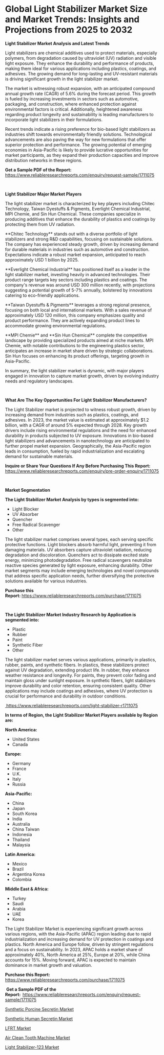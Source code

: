 <p><h1>Global Light Stabilizer Market Size and Market Trends: Insights and Projections from 2025 to 2032</h1></p><p><strong>Light Stabilizer Market Analysis and Latest Trends</strong></p>
<p><p>Light stabilizers are chemical additives used to protect materials, especially polymers, from degradation caused by ultraviolet (UV) radiation and visible light exposure. They enhance the durability and performance of products, making them ideal for various applications including plastics, coatings, and adhesives. The growing demand for long-lasting and UV-resistant materials is driving significant growth in the light stabilizer market.</p><p>The market is witnessing robust expansion, with an anticipated compound annual growth rate (CAGR) of 5.6% during the forecast period. This growth is fueled by increasing investments in sectors such as automotive, packaging, and construction, where enhanced protection against environmental factors is critical. Additionally, heightened awareness regarding product longevity and sustainability is leading manufacturers to incorporate light stabilizers in their formulations.</p><p>Recent trends indicate a rising preference for bio-based light stabilizers as industries shift towards environmentally friendly solutions. Technological advancements are also paving the way for new formulations that offer superior protection and performance. The growing potential of emerging economies in Asia-Pacific is likely to provide lucrative opportunities for market participants, as they expand their production capacities and improve distribution networks in these regions.</p></p>
<p><strong>Get a Sample PDF of the Report:&nbsp;</strong> <a href="https://www.reliableresearchreports.com/enquiry/request-sample/1711075?utm_campaign=34&utm_medium=2&utm_source=Github&utm_content=ia&utm_term=10012025&utm_id=light-stabilizer">https://www.reliableresearchreports.com/enquiry/request-sample/1711075</a></p>
<p>&nbsp;</p>
<p><strong>Light Stabilizer Major Market Players</strong></p>
<p><p>The light stabilizer market is characterized by key players including Chitec Technology, Taiwan Dyestuffs & Pigments, Everlight Chemical Industrial, MPI Chemie, and Sin Hun Chemical. These companies specialize in producing additives that enhance the durability of plastics and coatings by protecting them from UV radiation.</p><p>**Chitec Technology** stands out with a diverse portfolio of light stabilizers and strong R&D capabilities, focusing on sustainable solutions. The company has experienced steady growth, driven by increasing demand for durable materials in industries such as automotive and construction. Expectations indicate a robust market expansion, anticipated to reach approximately USD 1 billion by 2025.</p><p>**Everlight Chemical Industrial** has positioned itself as a leader in the light stabilizer market, investing heavily in advanced technologies. Their product range targets key sectors including plastics and coatings. The company's revenue was around USD 300 million recently, with projections suggesting a potential growth of 5-7% annually, bolstered by innovations catering to eco-friendly applications.</p><p>**Taiwan Dyestuffs & Pigments** leverages a strong regional presence, focusing on both local and international markets. With a sales revenue of approximately USD 120 million, this company emphasizes quality and product performance. They are actively expanding product lines to accommodate growing environmental regulations.</p><p>**MPI Chemie** and **Sin Hun Chemical** complete the competitive landscape by providing specialized products aimed at niche markets. MPI Chemie, with notable contributions to the engineering plastics sector, anticipates an increase in market share driven by strategic collaborations. Sin Hun focuses on enhancing its product offerings, targeting growth in Asia-Pacific.</p><p>In summary, the light stabilizer market is dynamic, with major players engaged in innovation to capture market growth, driven by evolving industry needs and regulatory landscapes.</p></p>
<p>&nbsp;</p>
<p><strong>What Are The Key Opportunities For Light Stabilizer Manufacturers?</strong></p>
<p><p>The Light Stabilizer market is projected to witness robust growth, driven by increasing demand from industries such as plastics, coatings, and adhesives. In 2023, the market value is estimated at approximately $1.2 billion, with a CAGR of around 5% expected through 2028. Key growth drivers include rising environmental regulations and the need for enhanced durability in products subjected to UV exposure. Innovations in bio-based light stabilizers and advancements in nanotechnology are anticipated to further propel market expansion. Geographically, the Asia-Pacific region leads in consumption, fueled by rapid industrialization and escalating demand for sustainable materials.</p></p>
<p><strong>Inquire or Share Your Questions If Any Before Purchasing This Report:</strong> <a href="https://www.reliableresearchreports.com/enquiry/pre-order-enquiry/1711075?utm_campaign=34&utm_medium=2&utm_source=Github&utm_content=ia&utm_term=10012025&utm_id=light-stabilizer">https://www.reliableresearchreports.com/enquiry/pre-order-enquiry/1711075</a></p>
<p>&nbsp;</p>
<p><strong>Market Segmentation</strong></p>
<p><strong>The Light Stabilizer Market Analysis by types is segmented into:</strong></p>
<p><ul><li>Light Blocker</li><li>UV Absorber</li><li>Quencher</li><li>Free Radical Scavenger</li><li>Other</li></ul></p>
<p><p>The light stabilizer market comprises several types, each serving specific protective functions. Light blockers absorb harmful light, preventing it from damaging materials. UV absorbers capture ultraviolet radiation, reducing degradation and discoloration. Quenchers act to dissipate excited state energy, minimizing photodegradation. Free radical scavengers neutralize reactive species generated by light exposure, enhancing durability. Other market segments may include emerging technologies and novel compounds that address specific application needs, further diversifying the protective solutions available for various industries.</p></p>
<p><strong>Purchase this Report:&nbsp;</strong><a href="https://www.reliableresearchreports.com/purchase/1711075?utm_campaign=34&utm_medium=2&utm_source=Github&utm_content=ia&utm_term=10012025&utm_id=light-stabilizer">https://www.reliableresearchreports.com/purchase/1711075</a></p>
<p>&nbsp;</p>
<p><strong>The Light Stabilizer Market Industry Research by Application is segmented into:</strong></p>
<p><ul><li>Plastic</li><li>Rubber</li><li>Paint</li><li>Synthetic Fiber</li><li>Other</li></ul></p>
<p><p>The light stabilizer market serves various applications, primarily in plastics, rubber, paints, and synthetic fibers. In plastics, these stabilizers protect against UV degradation, extending product life. In rubber, they enhance weather resistance and longevity. For paints, they prevent color fading and maintain gloss under sunlight exposure. In synthetic fibers, light stabilizers improve durability and color retention, ensuring consistent quality. Other applications may include coatings and adhesives, where UV protection is crucial for performance and durability in outdoor conditions.</p></p>
<p><a href="https://www.reliableresearchreports.com/light-stabilizer-r1711075?utm_campaign=34&utm_medium=2&utm_source=Github&utm_content=ia&utm_term=10012025&utm_id=light-stabilizer">&nbsp;https://www.reliableresearchreports.com/light-stabilizer-r1711075</a></p>
<p><strong>In terms of Region, the Light Stabilizer Market Players available by Region are:</strong></p>
<p>
    <p> <strong> North America: </strong>
        <ul>
            <li>United States</li>
            <li>Canada</li>
        </ul>
        </p> 
    <p> <strong> Europe: </strong>
        <ul>
            <li>Germany</li>
            <li>France</li>
            <li>U.K.</li>
            <li>Italy</li>
            <li>Russia</li>
        </ul>
        </p> 
    <p> <strong> Asia-Pacific: </strong>
        <ul>
            <li>China</li>
            <li>Japan</li>
            <li>South Korea</li>
            <li>India</li>
            <li>Australia</li>
            <li>China Taiwan</li>
            <li>Indonesia</li>
            <li>Thailand</li>
            <li>Malaysia</li>
        </ul>
        </p> 
    <p> <strong> Latin America: </strong>
        <ul>
            <li>Mexico</li>
            <li>Brazil</li>
            <li>Argentina Korea</li>
            <li>Colombia</li>
        </ul>
        </p> 
    <p> <strong> Middle East & Africa: </strong>
        <ul>
            <li>Turkey</li>
            <li>Saudi</li>
            <li>Arabia</li>
            <li>UAE</li>
            <li>Korea</li>
        </ul>
    </p>
    </p>
<p><p>The Light Stabilizer Market is experiencing significant growth across various regions, with the Asia-Pacific (APAC) region leading due to rapid industrialization and increasing demand for UV protection in coatings and plastics. North America and Europe follow, driven by stringent regulations and a focus on sustainability. In 2023, APAC holds a market share of approximately 40%, North America at 25%, Europe at 20%, while China accounts for 15%. Moving forward, APAC is expected to maintain dominance in market growth and valuation.</p></p>
<p><strong>Purchase this Report: </strong><a href="https://www.reliableresearchreports.com/purchase/1711075?utm_campaign=34&utm_medium=2&utm_source=Github&utm_content=ia&utm_term=10012025&utm_id=light-stabilizer">https://www.reliableresearchreports.com/purchase/1711075</a></p>
<p>&nbsp;<strong>Get a Sample PDF of the Report:&nbsp;&nbsp;</strong><a href="https://www.reliableresearchreports.com/enquiry/request-sample/1711075?utm_campaign=34&utm_medium=2&utm_source=Github&utm_content=ia&utm_term=10012025&utm_id=light-stabilizer">https://www.reliableresearchreports.com/enquiry/request-sample/1711075</a></p>
<p><strong></strong></p>
<p><p><a href="https://github.com/AshikRahman991/Market-Research-Report-List-1/blob/main/synthetic-porcine-secretin-market.md?utm_campaign=34&utm_medium=2&utm_source=Github&utm_content=ia&utm_term=10012025&utm_id=light-stabilizer">Synthetic Porcine Secretin Market</a></p><p><a href="https://github.com/HobertDavis43/Market-Research-Report-List-1/blob/main/synthetic-human-secretin-market.md?utm_campaign=34&utm_medium=2&utm_source=Github&utm_content=ia&utm_term=10012025&utm_id=light-stabilizer">Synthetic Human Secretin Market</a></p><p><a href="https://github.com/AlisaRowe24/Market-Research-Report-List-1/blob/main/lfrt-market.md?utm_campaign=34&utm_medium=2&utm_source=Github&utm_content=ia&utm_term=10012025&utm_id=light-stabilizer">LFRT Market</a></p><p><a href="https://github.com/guneycigdem35/Market-Research-Report-List-5/blob/main/air-clean-tooth-machine-market.md?utm_campaign=34&utm_medium=2&utm_source=Github&utm_content=ia&utm_term=10012025&utm_id=light-stabilizer">Air Clean Tooth Machine Market</a></p><p><a href="https://github.com/arvelm4nthig/Market-Research-Report-List-1/blob/main/light-stabilizer-123-market.md?utm_campaign=34&utm_medium=2&utm_source=Github&utm_content=ia&utm_term=10012025&utm_id=light-stabilizer">Light Stabilizer-123 Market</a></p></p>